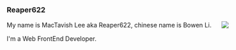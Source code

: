 ### Reaper622

<img align="right" src="https://github-readme-stats.vercel.app/api?username=reaper622&show_icons=true&icon_color=0366d6&text_color=24292e&bg_color=ffffff&hide_title=true" />

My name is MacTavish Lee aka Reaper622, chinese name is Bowen Li.

I'm a Web FrontEnd Developer.

<!--
**Reaper622/Reaper622** is a ✨ _special_ ✨ repository because its `README.md` (this file) appears on your GitHub profile.

Here are some ideas to get you started:

- 🔭 I’m currently working on ...
- 🌱 I’m currently learning ...
- 👯 I’m looking to collaborate on ...
- 🤔 I’m looking for help with ...
- 💬 Ask me about ...
- 📫 How to reach me: ...
- 😄 Pronouns: ...
- ⚡ Fun fact: ...
-->

